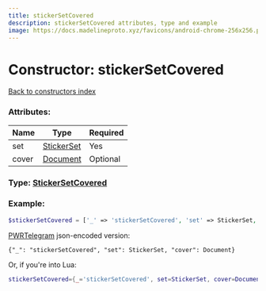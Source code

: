 ```yaml
---
title: stickerSetCovered
description: stickerSetCovered attributes, type and example
image: https://docs.madelineproto.xyz/favicons/android-chrome-256x256.png
---
```

# Constructor: stickerSetCovered  
[Back to constructors index](index.md)



### Attributes:

| Name     |    Type       | Required |
|----------|---------------|----------|
|set|[StickerSet](../types/StickerSet.md) | Yes|
|cover|[Document](../types/Document.md) | Optional|



### Type: [StickerSetCovered](../types/StickerSetCovered.md)


### Example:

```php
$stickerSetCovered = ['_' => 'stickerSetCovered', 'set' => StickerSet, 'cover' => Document];
```  

[PWRTelegram](https://pwrtelegram.xyz) json-encoded version:

```
{"_": "stickerSetCovered", "set": StickerSet, "cover": Document}
```


Or, if you're into Lua:

```lua
stickerSetCovered={_='stickerSetCovered', set=StickerSet, cover=Document}

```


